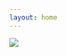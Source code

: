 ```yaml
---
layout: home
---
```

   
<aside id="panel" class="">
   <div id="gallery-handle"><a href="#" class='open'><img src="{{ site.baseurl }}/assets/images/arrow-up-circle-blue.svg" class='icon'/></a></div>
   <div id="gallery-window">
     <div id="gallery"></div>
   </div>
</aside>
   
<div id="viewer"></div>

<script src="{{ site.baseurl }}/assets/js/script.js"></script>

